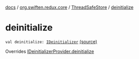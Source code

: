 [docs](../../index.md) / [org.swiften.redux.core](../index.md) / [ThreadSafeStore](index.md) / [deinitialize](./deinitialize.md)

# deinitialize

`val deinitialize: `[`IDeinitializer`](../-i-deinitializer.md) [(source)](https://github.com/protoman92/KotlinRedux/tree/master/common/common-core/src/main/kotlin/org/swiften/redux/core/ThreadSafeStore.kt#L42)

Overrides [IDeinitializerProvider.deinitialize](../-i-deinitializer-provider/deinitialize.md)


